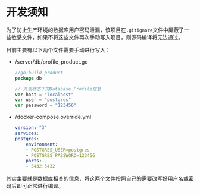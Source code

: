 # 开发须知

为了防止生产环境的数据库用户密码泄漏，该项目在`.gitignore`文件中屏蔽了一些敏感文件，如果不将这些文件再次手动写入项目，则源码编译将无法通过。

目前主要有以下两个文件需要手动进行写入：

- /server/db/profile_product.go

    ```go
    //go:build product
    package db

    // 开发状态下的Database Profile信息
    var host = "localhost"
    var user = "postgres"
    var password = "123456"
    ```

- /docker-compose.override.yml

    ```yml
    version: "3"
    services:
    postgres:
        environment:
        - POSTGRES_USER=postgres
        - POSTGRES_PASSWORD=123456
        ports:
        - 5432:5432
    ```

其实主要就是数据库相关的信息，将这两个文件按照自己的需要改写好用户名或密码后即可正常进行编译。